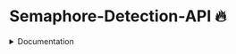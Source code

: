 # Semaphore-Detection-API 🔥

<details>
<summary> Documentation </summary>


test_url : `https://complete-goose-helping.ngrok-free.app`

Method: 
- POST 

URI: 
- {test_url}/classify_semaphore

Headers:
- Content-Type: multipart/form-data

Request Body: 
- `image` as `file`, must be a valid image, large size


Response:

- Detected image confidence > 0.5

```
{
    "success": true,
    "message": {
        "confidence": 1.0,
        "predicted_class": "b"
    }
}
```

- Detected image confidence < 0.5

```
{
    "success": true,
    "message": {
        "confidence": 0.2,
        "predicted_class": "Not a Semaphore"
    },
}
```

- Invalid file format

```
{
    "success": false,
    "message": "Invalid file format. Please upload a JPG, JPEG, or PNG image."
}

```

*notes: for better classification, image should be taken potrait in camera or image size ratio should be 3:4
</details>
